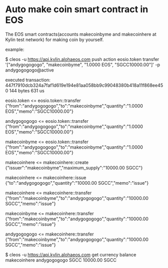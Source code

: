 # Auto make coin smart contract in EOS
The EOS smart contracts(accounts makecoinbyme and makecoinhere at Kylin test network) for making coin by yourself.

example:

$ cleos -u https://api.kylin.alohaeos.com push action eosio.token transfer '["andygogogogo", "makecoinbyme", "1.0000 EOS", "SGCC10000.00"]' -p andygogogogo@active

executed transaction: 447f7910dcb324a7faf1d619e194e81aa058bb9c99048380b418a11f868ee450  144 bytes  631 us

   eosio.token <= eosio.token::transfer        {"from":"andygogogogo","to":"makecoinbyme","quantity":"1.0000 EOS","memo":"SGCC10000.00"}
   
  andygogogogo <= eosio.token::transfer        {"from":"andygogogogo","to":"makecoinbyme","quantity":"1.0000 EOS","memo":"SGCC10000.00"}
  
  makecoinbyme <= eosio.token::transfer        {"from":"andygogogogo","to":"makecoinbyme","quantity":"1.0000 EOS","memo":"SGCC10000.00"}
  
  makecoinhere <= makecoinhere::create         {"issuer":"makecoinbyme","maximum_supply":"10000.00 SGCC"}
  
  makecoinhere <= makecoinhere::issue          {"to":"andygogogogo","quantity":"10000.00 SGCC","memo":"issue"}
  
  makecoinhere <= makecoinhere::transfer       {"from":"makecoinbyme","to":"andygogogogo","quantity":"10000.00 SGCC","memo":"issue"}
  
  makecoinbyme <= makecoinhere::transfer       {"from":"makecoinbyme","to":"andygogogogo","quantity":"10000.00 SGCC","memo":"issue"}
  
  andygogogogo <= makecoinhere::transfer       {"from":"makecoinbyme","to":"andygogogogo","quantity":"10000.00 SGCC","memo":"issue"}

$ cleos -u https://api.kylin.alohaeos.com get currency balance makecoinhere andygogogogo SGCC
10000.00 SGCC


